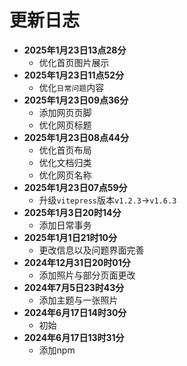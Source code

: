 # 更新日志

- **2025年1月23日13点28分**
    - 优化首页图片展示
- **2025年1月23日11点52分**
    - 优化`日常问题`内容
- **2025年1月23日09点36分**
    - 添加网页页脚
    - 优化网页标题
- **2025年1月23日08点44分**
    - 优化首页布局
    - 优化文档归类
    - 优化网页名称
- **2025年1月23日07点59分**
    - 升级`vitepress`版本`v1.2.3`->`v1.6.3`
- **2025年1月3日20时14分**
    - 添加日常事务
- **2025年1月1日21时10分**
    - 更改信息以及问题界面完善
- **2024年12月31日20时01分**
    - 添加照片与部分页面更改
- **2024年7月5日23时43分**
    - 添加主题与一张照片
- **2024年6月17日14时30分**
    - 初始 
- **2024年6月17日13时31分**
    - 添加npm